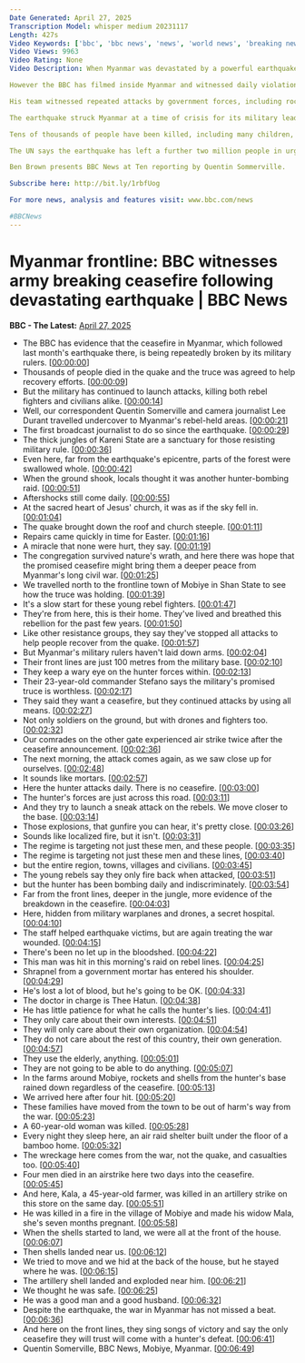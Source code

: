 ```yaml
---
Date Generated: April 27, 2025
Transcription Model: whisper medium 20231117
Length: 427s
Video Keywords: ['bbc', 'bbc news', 'news', 'world news', 'breaking news', 'us news', 'world', 'america', 'usa', 'usa news', 'india news', 'Myanmar', 'Burma', 'inside', 'secret', 'undercover', 'filming', 'earthquake', 'war', 'fighting', 'ceasefire', 'truce', 'violation', 'dead', 'killed', 'injured', 'risk', 'threat', 'danger', 'soldiers', 'mortar', 'attack', 'guns', 'rebels', 'quake', 'aid', 'help', 'desperate', 'frontline', 'film', 'footage', 'UN', 'United', 'Nations', 'Trump', 'US', 'Putin', 'China', 'India']
Video Views: 9963
Video Rating: None
Video Description: When Myanmar was devastated by a powerful earthquake in March which killed thousands of people, the country’s military rules promised to suspend military operations against rebel fighters and ensure aid reached all communities.

However the BBC has filmed inside Myanmar and witnessed daily violations of that agreement by the military regime.   Correspondent Quentin Sommerville spent 10 days inside the country in rebel-held territory in eastern Karenni state.   

His team witnessed repeated attacks by government forces, including rocket and mortar assaults which killed and injured civilians and rebel fighters.   

The earthquake struck Myanmar at a time of crisis for its military leaders.  Ethnic groups opposed to the government, along with a new army of young insurgents opposed to the regime, had gained control of around two-thirds of the country.

Tens of thousands of people have been killed, including many children, since the military seized power in a coup in 2021.  

The UN says the earthquake has left a further two million people in urgent need of help.

Ben Brown presents BBC News at Ten reporting by Quentin Sommerville.

Subscribe here: http://bit.ly/1rbfUog

For more news, analysis and features visit: www.bbc.com/news 

#BBCNews
---
```


# Myanmar frontline: BBC witnesses army breaking ceasefire following devastating earthquake | BBC News
**BBC - The Latest:** [April 27, 2025](https://www.youtube.com/watch?v=tD4Fg08c_R0)
*  The BBC has evidence that the ceasefire in Myanmar, which followed last month's earthquake there, is being repeatedly broken by its military rulers. [[00:00:00](https://www.youtube.com/watch?v=tD4Fg08c_R0&t=0.0s)]
*  Thousands of people died in the quake and the truce was agreed to help recovery efforts. [[00:00:09](https://www.youtube.com/watch?v=tD4Fg08c_R0&t=9.0s)]
*  But the military has continued to launch attacks, killing both rebel fighters and civilians alike. [[00:00:14](https://www.youtube.com/watch?v=tD4Fg08c_R0&t=14.0s)]
*  Well, our correspondent Quentin Somerville and camera journalist Lee Durant travelled undercover to Myanmar's rebel-held areas. [[00:00:21](https://www.youtube.com/watch?v=tD4Fg08c_R0&t=21.0s)]
*  The first broadcast journalist to do so since the earthquake. [[00:00:29](https://www.youtube.com/watch?v=tD4Fg08c_R0&t=29.0s)]
*  The thick jungles of Kareni State are a sanctuary for those resisting military rule. [[00:00:36](https://www.youtube.com/watch?v=tD4Fg08c_R0&t=36.0s)]
*  Even here, far from the earthquake's epicentre, parts of the forest were swallowed whole. [[00:00:42](https://www.youtube.com/watch?v=tD4Fg08c_R0&t=42.0s)]
*  When the ground shook, locals thought it was another hunter-bombing raid. [[00:00:51](https://www.youtube.com/watch?v=tD4Fg08c_R0&t=51.0s)]
*  Aftershocks still come daily. [[00:00:55](https://www.youtube.com/watch?v=tD4Fg08c_R0&t=55.0s)]
*  At the sacred heart of Jesus' church, it was as if the sky fell in. [[00:01:04](https://www.youtube.com/watch?v=tD4Fg08c_R0&t=64.0s)]
*  The quake brought down the roof and church steeple. [[00:01:11](https://www.youtube.com/watch?v=tD4Fg08c_R0&t=71.0s)]
*  Repairs came quickly in time for Easter. [[00:01:16](https://www.youtube.com/watch?v=tD4Fg08c_R0&t=76.0s)]
*  A miracle that none were hurt, they say. [[00:01:19](https://www.youtube.com/watch?v=tD4Fg08c_R0&t=79.0s)]
*  The congregation survived nature's wrath, and here there was hope that the promised ceasefire might bring them a deeper peace from Myanmar's long civil war. [[00:01:25](https://www.youtube.com/watch?v=tD4Fg08c_R0&t=85.0s)]
*  We travelled north to the frontline town of Mobiye in Shan State to see how the truce was holding. [[00:01:39](https://www.youtube.com/watch?v=tD4Fg08c_R0&t=99.0s)]
*  It's a slow start for these young rebel fighters. [[00:01:47](https://www.youtube.com/watch?v=tD4Fg08c_R0&t=107.0s)]
*  They're from here, this is their home. They've lived and breathed this rebellion for the past few years. [[00:01:50](https://www.youtube.com/watch?v=tD4Fg08c_R0&t=110.0s)]
*  Like other resistance groups, they say they've stopped all attacks to help people recover from the quake. [[00:01:57](https://www.youtube.com/watch?v=tD4Fg08c_R0&t=117.0s)]
*  But Myanmar's military rulers haven't laid down arms. [[00:02:04](https://www.youtube.com/watch?v=tD4Fg08c_R0&t=124.0s)]
*  Their front lines are just 100 metres from the military base. [[00:02:10](https://www.youtube.com/watch?v=tD4Fg08c_R0&t=130.0s)]
*  They keep a wary eye on the hunter forces within. [[00:02:13](https://www.youtube.com/watch?v=tD4Fg08c_R0&t=133.0s)]
*  Their 23-year-old commander Stefano says the military's promised truce is worthless. [[00:02:17](https://www.youtube.com/watch?v=tD4Fg08c_R0&t=137.0s)]
*  They said they want a ceasefire, but they continued attacks by using all means. [[00:02:27](https://www.youtube.com/watch?v=tD4Fg08c_R0&t=147.0s)]
*  Not only soldiers on the ground, but with drones and fighters too. [[00:02:32](https://www.youtube.com/watch?v=tD4Fg08c_R0&t=152.0s)]
*  Our comrades on the other gate experienced air strike twice after the ceasefire announcement. [[00:02:36](https://www.youtube.com/watch?v=tD4Fg08c_R0&t=156.0s)]
*  The next morning, the attack comes again, as we saw close up for ourselves. [[00:02:48](https://www.youtube.com/watch?v=tD4Fg08c_R0&t=168.0s)]
*  It sounds like mortars. [[00:02:57](https://www.youtube.com/watch?v=tD4Fg08c_R0&t=177.0s)]
*  Here the hunter attacks daily. There is no ceasefire. [[00:03:00](https://www.youtube.com/watch?v=tD4Fg08c_R0&t=180.0s)]
*  The hunter's forces are just across this road. [[00:03:11](https://www.youtube.com/watch?v=tD4Fg08c_R0&t=191.0s)]
*  And they try to launch a sneak attack on the rebels. We move closer to the base. [[00:03:14](https://www.youtube.com/watch?v=tD4Fg08c_R0&t=194.0s)]
*  Those explosions, that gunfire you can hear, it's pretty close. [[00:03:26](https://www.youtube.com/watch?v=tD4Fg08c_R0&t=206.0s)]
*  Sounds like localized fire, but it isn't. [[00:03:31](https://www.youtube.com/watch?v=tD4Fg08c_R0&t=211.0s)]
*  The regime is targeting not just these men, and these people. [[00:03:35](https://www.youtube.com/watch?v=tD4Fg08c_R0&t=215.0s)]
*  The regime is targeting not just these men and these lines, [[00:03:40](https://www.youtube.com/watch?v=tD4Fg08c_R0&t=220.0s)]
*  but the entire region, towns, villages and civilians. [[00:03:45](https://www.youtube.com/watch?v=tD4Fg08c_R0&t=225.0s)]
*  The young rebels say they only fire back when attacked, [[00:03:51](https://www.youtube.com/watch?v=tD4Fg08c_R0&t=231.0s)]
*  but the hunter has been bombing daily and indiscriminately. [[00:03:54](https://www.youtube.com/watch?v=tD4Fg08c_R0&t=234.0s)]
*  Far from the front lines, deeper in the jungle, more evidence of the breakdown in the ceasefire. [[00:04:03](https://www.youtube.com/watch?v=tD4Fg08c_R0&t=243.0s)]
*  Here, hidden from military warplanes and drones, a secret hospital. [[00:04:10](https://www.youtube.com/watch?v=tD4Fg08c_R0&t=250.0s)]
*  The staff helped earthquake victims, but are again treating the war wounded. [[00:04:15](https://www.youtube.com/watch?v=tD4Fg08c_R0&t=255.0s)]
*  There's been no let up in the bloodshed. [[00:04:22](https://www.youtube.com/watch?v=tD4Fg08c_R0&t=262.0s)]
*  This man was hit in this morning's raid on rebel lines. [[00:04:25](https://www.youtube.com/watch?v=tD4Fg08c_R0&t=265.0s)]
*  Shrapnel from a government mortar has entered his shoulder. [[00:04:29](https://www.youtube.com/watch?v=tD4Fg08c_R0&t=269.0s)]
*  He's lost a lot of blood, but he's going to be OK. [[00:04:33](https://www.youtube.com/watch?v=tD4Fg08c_R0&t=273.0s)]
*  The doctor in charge is Thee Hatun. [[00:04:38](https://www.youtube.com/watch?v=tD4Fg08c_R0&t=278.0s)]
*  He has little patience for what he calls the hunter's lies. [[00:04:41](https://www.youtube.com/watch?v=tD4Fg08c_R0&t=281.0s)]
*  They only care about their own interests. [[00:04:51](https://www.youtube.com/watch?v=tD4Fg08c_R0&t=291.0s)]
*  They will only care about their own organization. [[00:04:54](https://www.youtube.com/watch?v=tD4Fg08c_R0&t=294.0s)]
*  They do not care about the rest of this country, their own generation. [[00:04:57](https://www.youtube.com/watch?v=tD4Fg08c_R0&t=297.0s)]
*  They use the elderly, anything. [[00:05:01](https://www.youtube.com/watch?v=tD4Fg08c_R0&t=301.0s)]
*  They are not going to be able to do anything. [[00:05:07](https://www.youtube.com/watch?v=tD4Fg08c_R0&t=307.0s)]
*  In the farms around Mobiye, rockets and shells from the hunter's base rained down regardless of the ceasefire. [[00:05:13](https://www.youtube.com/watch?v=tD4Fg08c_R0&t=313.0s)]
*  We arrived here after four hit. [[00:05:20](https://www.youtube.com/watch?v=tD4Fg08c_R0&t=320.0s)]
*  These families have moved from the town to be out of harm's way from the war. [[00:05:23](https://www.youtube.com/watch?v=tD4Fg08c_R0&t=323.0s)]
*  A 60-year-old woman was killed. [[00:05:28](https://www.youtube.com/watch?v=tD4Fg08c_R0&t=328.0s)]
*  Every night they sleep here, an air raid shelter built under the floor of a bamboo home. [[00:05:32](https://www.youtube.com/watch?v=tD4Fg08c_R0&t=332.0s)]
*  The wreckage here comes from the war, not the quake, and casualties too. [[00:05:40](https://www.youtube.com/watch?v=tD4Fg08c_R0&t=340.0s)]
*  Four men died in an airstrike here two days into the ceasefire. [[00:05:45](https://www.youtube.com/watch?v=tD4Fg08c_R0&t=345.0s)]
*  And here, Kala, a 45-year-old farmer, was killed in an artillery strike on this store on the same day. [[00:05:51](https://www.youtube.com/watch?v=tD4Fg08c_R0&t=351.0s)]
*  He was killed in a fire in the village of Mobiye and made his widow Mala, she's seven months pregnant. [[00:05:58](https://www.youtube.com/watch?v=tD4Fg08c_R0&t=358.0s)]
*  When the shells started to land, we were all at the front of the house. [[00:06:07](https://www.youtube.com/watch?v=tD4Fg08c_R0&t=367.0s)]
*  Then shells landed near us. [[00:06:12](https://www.youtube.com/watch?v=tD4Fg08c_R0&t=372.0s)]
*  We tried to move and we hid at the back of the house, but he stayed where he was. [[00:06:15](https://www.youtube.com/watch?v=tD4Fg08c_R0&t=375.0s)]
*  The artillery shell landed and exploded near him. [[00:06:21](https://www.youtube.com/watch?v=tD4Fg08c_R0&t=381.0s)]
*  We thought he was safe. [[00:06:25](https://www.youtube.com/watch?v=tD4Fg08c_R0&t=385.0s)]
*  He was a good man and a good husband. [[00:06:32](https://www.youtube.com/watch?v=tD4Fg08c_R0&t=392.0s)]
*  Despite the earthquake, the war in Myanmar has not missed a beat. [[00:06:36](https://www.youtube.com/watch?v=tD4Fg08c_R0&t=396.0s)]
*  And here on the front lines, they sing songs of victory and say the only ceasefire they will trust will come with a hunter's defeat. [[00:06:41](https://www.youtube.com/watch?v=tD4Fg08c_R0&t=401.0s)]
*  Quentin Somerville, BBC News, Mobiye, Myanmar. [[00:06:49](https://www.youtube.com/watch?v=tD4Fg08c_R0&t=409.0s)]
